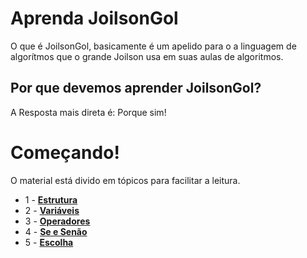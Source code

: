 # Aprenda JoilsonGol
O que é JoilsonGol, basicamente é um apelido para o a linguagem de algorítmos que o grande Joilson usa em suas aulas de algoritmos.

## Por que devemos aprender JoilsonGol?
A Resposta mais direta é: Porque sim! 

# Começando!
O material está divido em tópicos para facilitar a leitura.
- 1 - [**Estrutura**](Estrutura/Estrutura.md)
- 2 - [**Variáveis**](Variaveis/Variaveis.md)
- 3 - [**Operadores**](Operadores/Operadores.md)
- 4 - [**Se e Senão**](Se_e_Senao/Se_e_Senao.md)
- 5 - [**Escolha**](Escolha/Escolha.md)
